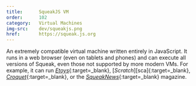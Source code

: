 ```yaml
---
title:      SqueakJS VM
order:      102
category:   Virtual Machines
img-src:    dev/squeakjs.png
href:       https://squeak.js.org
---
```

An extremely compatible virtual machine written entirely in JavaScript.
It runs in a web browser (even on tablets and phones) and can execute all versions of Squeak, 
even those not supported by more modern VMs. 
For example, it can run [<i class="fa fa-external-link">Etoys</i>][etoys]{:target=_blank},
[<i class="fa fa-external-link">Scratch</i>][sca]{:target=_blank}, 
[<i class="fa fa-external-link">Croquet</i>][Croquet]{:target=_blank},
or the [<i class="fa fa-external-link">SqueakNews</i>][news]{:target=_blank} magazine.

[etoys]: https://squeak.js.org/etoys/
[scratch]: https://squeak.js.org/scratch/
[croquet]: https://codefrau.github.io/jasmine/
[news]: https://smalltalkzoo.thechm.org/SqueakNews/index.html
